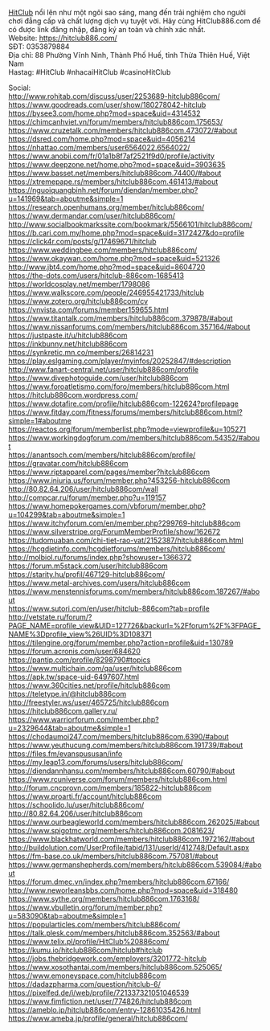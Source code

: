 <p><a href="https://hitclub886.com/">HitClub</a>&nbsp;nổi l&ecirc;n như một ng&ocirc;i sao s&aacute;ng, mang đến trải nghiệm cho người chơi đẳng cấp v&agrave; chất lượng dịch vụ tuyệt vời. H&atilde;y c&ugrave;ng HitClub886.com để c&oacute; được link đăng nhập, đăng k&yacute; an to&agrave;n v&agrave; ch&iacute;nh x&aacute;c nhất.<br />
Website:&nbsp;<a href="https://hitclub886.com/">https://hitclub886.com/</a>&nbsp;&nbsp;&nbsp;&nbsp;<br />
SĐT: 0353879884<br />
Địa chỉ: 88 Phường Vĩnh Ninh, Th&agrave;nh Phố Huế, tỉnh Thừa Thi&ecirc;n Huế, Việt Nam<br />
Hastag: #HitClub #nhacaiHitClub #casinoHitClub</p>

<p>Social:<br />
<a href="http://www.rohitab.com/discuss/user/2253689-hitclub886com/">http://www.rohitab.com/discuss/user/2253689-hitclub886com/</a><br />
<a href="https://www.goodreads.com/user/show/180278042-hitclub">https://www.goodreads.com/user/show/180278042-hitclub</a><br />
<a href="https://bysee3.com/home.php?mod=space&amp;uid=4314532">https://bysee3.com/home.php?mod=space&amp;uid=4314532</a><br />
<a href="https://chimcanhviet.vn/forum/members/hitclub886com.175653/">https://chimcanhviet.vn/forum/members/hitclub886com.175653/</a><br />
<a href="https://www.cruzetalk.com/members/hitclub886com.473072/#about">https://www.cruzetalk.com/members/hitclub886com.473072/#about</a><br />
<a href="https://dsred.com/home.php?mod=space&amp;uid=4056214">https://dsred.com/home.php?mod=space&amp;uid=4056214</a><br />
<a href="https://nhattao.com/members/user6564022.6564022/">https://nhattao.com/members/user6564022.6564022/</a><br />
<a href="https://www.anobii.com/fr/01a1b8f7af2521f9d0/profile/activity">https://www.anobii.com/fr/01a1b8f7af2521f9d0/profile/activity</a><br />
<a href="https://www.deepzone.net/home.php?mod=space&amp;uid=3903635">https://www.deepzone.net/home.php?mod=space&amp;uid=3903635</a><br />
<a href="https://www.basset.net/members/hitclub886com.74400/#about">https://www.basset.net/members/hitclub886com.74400/#about</a><br />
<a href="https://xtremepape.rs/members/hitclub886com.461413/#about">https://xtremepape.rs/members/hitclub886com.461413/#about</a><br />
<a href="https://nguoiquangbinh.net/forum/diendan/member.php?u=141969&amp;tab=aboutme&amp;simple=1">https://nguoiquangbinh.net/forum/diendan/member.php?u=141969&amp;tab=aboutme&amp;simple=1</a><br />
<a href="https://research.openhumans.org/member/hitclub886com/">https://research.openhumans.org/member/hitclub886com/</a><br />
<a href="https://www.dermandar.com/user/hitclub886com/">https://www.dermandar.com/user/hitclub886com/</a><br />
<a href="http://www.socialbookmarkssite.com/bookmark/5566101/hitclub886com/">http://www.socialbookmarkssite.com/bookmark/5566101/hitclub886com/</a><br />
<a href="https://b.cari.com.my/home.php?mod=space&amp;uid=3172427&amp;do=profile">https://b.cari.com.my/home.php?mod=space&amp;uid=3172427&amp;do=profile</a><br />
<a href="https://click4r.com/posts/g/17469671/hitclub">https://click4r.com/posts/g/17469671/hitclub</a><br />
<a href="https://www.weddingbee.com/members/hitclub886com/">https://www.weddingbee.com/members/hitclub886com/</a><br />
<a href="https://www.okaywan.com/home.php?mod=space&amp;uid=521326">https://www.okaywan.com/home.php?mod=space&amp;uid=521326</a><br />
<a href="http://www.jbt4.com/home.php?mod=space&amp;uid=8604720">http://www.jbt4.com/home.php?mod=space&amp;uid=8604720</a><br />
<a href="https://the-dots.com/users/hitclub-886com-1685413">https://the-dots.com/users/hitclub-886com-1685413</a><br />
<a href="https://worldcosplay.net/member/1798086">https://worldcosplay.net/member/1798086</a><br />
<a href="https://www.walkscore.com/people/246955421733/hitclub">https://www.walkscore.com/people/246955421733/hitclub</a><br />
<a href="https://www.zotero.org/hitclub886com/cv">https://www.zotero.org/hitclub886com/cv</a><br />
<a href="https://vnvista.com/forums/member159655.html">https://vnvista.com/forums/member159655.html</a><br />
<a href="https://www.titantalk.com/members/hitclub886com.379878/#about">https://www.titantalk.com/members/hitclub886com.379878/#about</a><br />
<a href="https://www.nissanforums.com/members/hitclub886com.357164/#about">https://www.nissanforums.com/members/hitclub886com.357164/#about</a><br />
<a href="https://justpaste.it/u/hitclub886com">https://justpaste.it/u/hitclub886com</a><br />
<a href="https://inkbunny.net/hitclub886com">https://inkbunny.net/hitclub886com</a><br />
<a href="https://synkretic.mn.co/members/26814231">https://synkretic.mn.co/members/26814231</a><br />
<a href="https://play.eslgaming.com/player/myinfos/20252847/#description">https://play.eslgaming.com/player/myinfos/20252847/#description</a><br />
<a href="http://www.fanart-central.net/user/hitclub886com/profile">http://www.fanart-central.net/user/hitclub886com/profile</a><br />
<a href="https://www.divephotoguide.com/user/hitclub886com">https://www.divephotoguide.com/user/hitclub886com</a><br />
<a href="https://www.foroatletismo.com/foro/members/hitclub886com.html">https://www.foroatletismo.com/foro/members/hitclub886com.html</a><br />
<a href="https://hitclub886com.wordpress.com/">https://hitclub886com.wordpress.com/</a><br />
<a href="https://www.dotafire.com/profile/hitclub886com-122624?profilepage">https://www.dotafire.com/profile/hitclub886com-122624?profilepage</a><br />
<a href="https://www.fitday.com/fitness/forums/members/hitclub886com.html?simple=1#aboutme">https://www.fitday.com/fitness/forums/members/hitclub886com.html?simple=1#aboutme</a><br />
<a href="https://reactos.org/forum/memberlist.php?mode=viewprofile&amp;u=105271">https://reactos.org/forum/memberlist.php?mode=viewprofile&amp;u=105271</a><br />
<a href="https://www.workingdogforum.com/members/hitclub886com.54352/#about">https://www.workingdogforum.com/members/hitclub886com.54352/#about</a><br />
<a href="https://anantsoch.com/members/hitclub886com/profile/">https://anantsoch.com/members/hitclub886com/profile/</a><br />
<a href="https://gravatar.com/hitclub886com">https://gravatar.com/hitclub886com</a><br />
<a href="https://www.riptapparel.com/pages/member?hitclub886com">https://www.riptapparel.com/pages/member?hitclub886com</a><br />
<a href="https://www.iniuria.us/forum/member.php?453256-hitclub886com">https://www.iniuria.us/forum/member.php?453256-hitclub886com</a><br />
<a href="http://80.82.64.206/user/hitclub886com/wall">http://80.82.64.206/user/hitclub886com/wall</a><br />
<a href="http://compcar.ru/forum/member.php?u=119157">http://compcar.ru/forum/member.php?u=119157</a><br />
<a href="https://www.homepokergames.com/vbforum/member.php?u=104299&amp;tab=aboutme&amp;simple=1">https://www.homepokergames.com/vbforum/member.php?u=104299&amp;tab=aboutme&amp;simple=1</a><br />
<a href="https://www.itchyforum.com/en/member.php?299769-hitclub886com">https://www.itchyforum.com/en/member.php?299769-hitclub886com</a><br />
<a href="https://www.silverstripe.org/ForumMemberProfile/show/162672">https://www.silverstripe.org/ForumMemberProfile/show/162672</a><br />
<a href="https://tudomuaban.com/chi-tiet-rao-vat/2152387/hitclub886com.html">https://tudomuaban.com/chi-tiet-rao-vat/2152387/hitclub886com.html</a><br />
<a href="https://hcgdietinfo.com/hcgdietforums/members/hitclub886com/">https://hcgdietinfo.com/hcgdietforums/members/hitclub886com/</a><br />
<a href="http://molbiol.ru/forums/index.php?showuser=1366372">http://molbiol.ru/forums/index.php?showuser=1366372</a><br />
<a href="https://forum.m5stack.com/user/hitclub886com">https://forum.m5stack.com/user/hitclub886com</a><br />
<a href="https://starity.hu/profil/467129-hitclub886com/">https://starity.hu/profil/467129-hitclub886com/</a><br />
<a href="https://www.metal-archives.com/users/hitclub886com">https://www.metal-archives.com/users/hitclub886com</a><br />
<a href="https://www.menstennisforums.com/members/hitclub886com.187267/#about">https://www.menstennisforums.com/members/hitclub886com.187267/#about</a><br />
<a href="https://www.sutori.com/en/user/hitclub-886com?tab=profile">https://www.sutori.com/en/user/hitclub-886com?tab=profile</a><br />
<a href="http://vetstate.ru/forum/?PAGE_NAME=profile_view&amp;UID=127726&amp;backurl=%2Fforum%2F%3FPAGE_NAME%3Dprofile_view%26UID%3D108371">http://vetstate.ru/forum/?PAGE_NAME=profile_view&amp;UID=127726&amp;backurl=%2Fforum%2F%3FPAGE_NAME%3Dprofile_view%26UID%3D108371</a><br />
<a href="https://tilengine.org/forum/member.php?action=profile&amp;uid=130789">https://tilengine.org/forum/member.php?action=profile&amp;uid=130789</a><br />
<a href="https://forum.acronis.com/user/684620">https://forum.acronis.com/user/684620</a><br />
<a href="https://pantip.com/profile/8298790#topics">https://pantip.com/profile/8298790#topics</a><br />
<a href="https://www.multichain.com/qa/user/hitclub886com">https://www.multichain.com/qa/user/hitclub886com</a><br />
<a href="https://apk.tw/space-uid-6497607.html">https://apk.tw/space-uid-6497607.html</a><br />
<a href="https://www.360cities.net/profile/hitclub886com">https://www.360cities.net/profile/hitclub886com</a><br />
<a href="https://teletype.in/@hitclub886com">https://teletype.in/@hitclub886com</a><br />
<a href="http://freestyler.ws/user/465725/hitclub886com">http://freestyler.ws/user/465725/hitclub886com</a><br />
<a href="https://hitclub886com.gallery.ru/">https://hitclub886com.gallery.ru/</a><br />
<a href="https://www.warriorforum.com/member.php?u=2329644&amp;tab=aboutme&amp;simple=1">https://www.warriorforum.com/member.php?u=2329644&amp;tab=aboutme&amp;simple=1</a><br />
<a href="https://chodaumoi247.com/members/hitclub886com.6390/#about">https://chodaumoi247.com/members/hitclub886com.6390/#about</a><br />
<a href="https://www.yeuthucung.com/members/hitclub886com.191739/#about">https://www.yeuthucung.com/members/hitclub886com.191739/#about</a><br />
<a href="https://files.fm/evanspususan/info">https://files.fm/evanspususan/info</a><br />
<a href="https://my.leap13.com/forums/users/hitclub886com/">https://my.leap13.com/forums/users/hitclub886com/</a><br />
<a href="https://diendannhansu.com/members/hitclub886com.60790/#about">https://diendannhansu.com/members/hitclub886com.60790/#about</a><br />
<a href="https://www.rcuniverse.com/forum/members/hitclub886com.html">https://www.rcuniverse.com/forum/members/hitclub886com.html</a><br />
<a href="http://forum.cncprovn.com/members/185822-hitclub886com">http://forum.cncprovn.com/members/185822-hitclub886com</a><br />
<a href="https://www.proarti.fr/account/hitclub886com">https://www.proarti.fr/account/hitclub886com</a><br />
<a href="https://schoolido.lu/user/hitclub886com/">https://schoolido.lu/user/hitclub886com/</a><br />
<a href="http://80.82.64.206/user/hitclub886com">http://80.82.64.206/user/hitclub886com</a><br />
<a href="https://www.ourbeagleworld.com/members/hitclub886com.262025/#about">https://www.ourbeagleworld.com/members/hitclub886com.262025/#about</a><br />
<a href="https://www.spigotmc.org/members/hitclub886com.2081623/">https://www.spigotmc.org/members/hitclub886com.2081623/</a><br />
<a href="https://www.blackhatworld.com/members/hitclub886com.1972162/#about">https://www.blackhatworld.com/members/hitclub886com.1972162/#about</a><br />
<a href="http://buildolution.com/UserProfile/tabid/131/userId/412748/Default.aspx">http://buildolution.com/UserProfile/tabid/131/userId/412748/Default.aspx</a><br />
<a href="https://fm-base.co.uk/members/hitclub886com.757081/#about">https://fm-base.co.uk/members/hitclub886com.757081/#about</a><br />
<a href="https://www.germanshepherds.com/members/hitclub886com.539084/#about">https://www.germanshepherds.com/members/hitclub886com.539084/#about</a><br />
<a href="https://forum.dmec.vn/index.php?members/hitclub886com.67166/">https://forum.dmec.vn/index.php?members/hitclub886com.67166/</a><br />
<a href="http://www.neworleansbbs.com/home.php?mod=space&amp;uid=318480">http://www.neworleansbbs.com/home.php?mod=space&amp;uid=318480</a><br />
<a href="https://www.sythe.org/members/hitclub886com.1763168/">https://www.sythe.org/members/hitclub886com.1763168/</a><br />
<a href="https://www.vbulletin.org/forum/member.php?u=583090&amp;tab=aboutme&amp;simple=1">https://www.vbulletin.org/forum/member.php?u=583090&amp;tab=aboutme&amp;simple=1</a><br />
<a href="https://popularticles.com/members/hitclub886com/">https://popularticles.com/members/hitclub886com/</a><br />
<a href="https://talk.plesk.com/members/hitclub886com.352563/#about">https://talk.plesk.com/members/hitclub886com.352563/#about</a><br />
<a href="https://www.telix.pl/profile/HitClub%20886com/">https://www.telix.pl/profile/HitClub%20886com/</a><br />
<a href="https://kumu.io/hitclub886com/hitclub#hitclub">https://kumu.io/hitclub886com/hitclub#hitclub</a><br />
<a href="https://jobs.thebridgework.com/employers/3201772-hitclub">https://jobs.thebridgework.com/employers/3201772-hitclub</a><br />
<a href="https://www.xosothantai.com/members/hitclub886com.525065/">https://www.xosothantai.com/members/hitclub886com.525065/</a><br />
<a href="https://www.emoneyspace.com/hitclub886com">https://www.emoneyspace.com/hitclub886com</a><br />
<a href="https://dadazpharma.com/question/hitclub-6/">https://dadazpharma.com/question/hitclub-6/</a><br />
<a href="https://pixelfed.de/i/web/profile/721337321051046539">https://pixelfed.de/i/web/profile/721337321051046539</a><br />
<a href="https://www.fimfiction.net/user/774826/hitclub886com">https://www.fimfiction.net/user/774826/hitclub886com</a><br />
<a href="https://ameblo.jp/hitclub886com/entry-12861035426.html">https://ameblo.jp/hitclub886com/entry-12861035426.html</a><br />
<a href="https://www.ameba.jp/profile/general/hitclub886com/">https://www.ameba.jp/profile/general/hitclub886com/</a></p>
